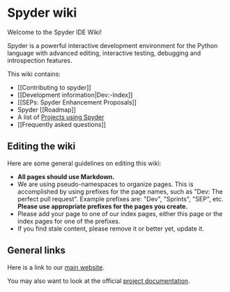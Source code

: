 # Spyder wiki

Welcome to the Spyder IDE Wiki!

Spyder is a powerful interactive development environment for the Python language with advanced editing, interactive testing, debugging and introspection features.

This wiki contains:

* [[Contributing to spyder]]
* [[Development information|Dev:-Index]]
* [[SEPs: Spyder Enhancement Proposals]]
* Spyder [[Roadmap]]
* A list of [Projects using Spyder](Projects-using-Spyder)
* [[Frequently asked questions]]

## Editing the wiki

Here are some general guidelines on editing this wiki:

* **All pages should use Markdown.**
* We are using pseudo-namespaces to organize pages.  This is accomplished by using prefixes for the page names, such as "Dev: The perfect pull request". Example prefixes are: "Dev", "Sprints", "SEP", etc. **Please use appropriate prefixes for the pages you create.**
* Please add your page to one of our index pages, either this page or the index pages for one of the prefixes.
* If you find stale content, please remove it or better yet, update it.

## General links

Here is a link to our [main website](http://spyder-ide.org).

You may also want to look at the official [project documentation](https://pythonhosted.org/spyder/).